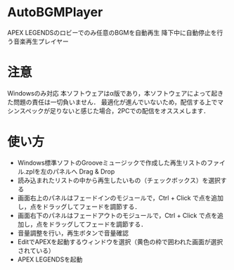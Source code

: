 # AutoBGMPlayer
APEX LEGENDSのロビーでのみ任意のBGMを自動再生
降下中に自動停止を行う音楽再生プレイヤー

# 注意
Windowsのみ対応
本ソフトウェアはα版であり，本ソフトウェアによって起きた問題の責任は一切負いません．
最適化が進んでいないため，配信する上でマシンスペックが足りないと感じた場合，2PCでの配信をオススメします．

# 使い方
* Windows標準ソフトのGrooveミュージックで作成した再生リストのファイル.zplを左のパネルへ Drag & Drop
* 読み込まれたリストの中から再生したいもの（チェックボックス）を選択する
* 画面右上のパネルはフェードインのモジュールで，Ctrl + Click で点を追加し，点をドラッグしてフェードを調節する．
* 画面右下のパネルはフェードアウトのモジュールで，Ctrl + Click で点を追加し，点をドラッグしてフェードを調節する．
* 音量調整を行い，再生ボタンで音量確認
* EditでAPEXを起動するウィンドウを選択（黄色の枠で囲われた画面が選択されている）
* APEX LEGENDSを起動

